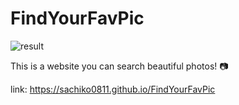
# FindYourFavPic

![result](https://user-images.githubusercontent.com/58486384/111756154-2210f100-8857-11eb-84f6-02fb803e48c0.gif)


This is a website you can search beautiful photos! 📷

link: https://sachiko0811.github.io/FindYourFavPic

